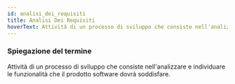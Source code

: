 ```yaml
---
id: analisi_dei_requisiti
title: Analisi Dei Requisiti
hoverText: Attività di un processo di sviluppo che consiste nell'analizzare e individuare le funzionalità che il prodotto software dovrà soddisfare.
---
```


### Spiegazione del termine

Attività di un processo di sviluppo che consiste nell'analizzare e individuare le funzionalità che il prodotto software dovrà soddisfare.
